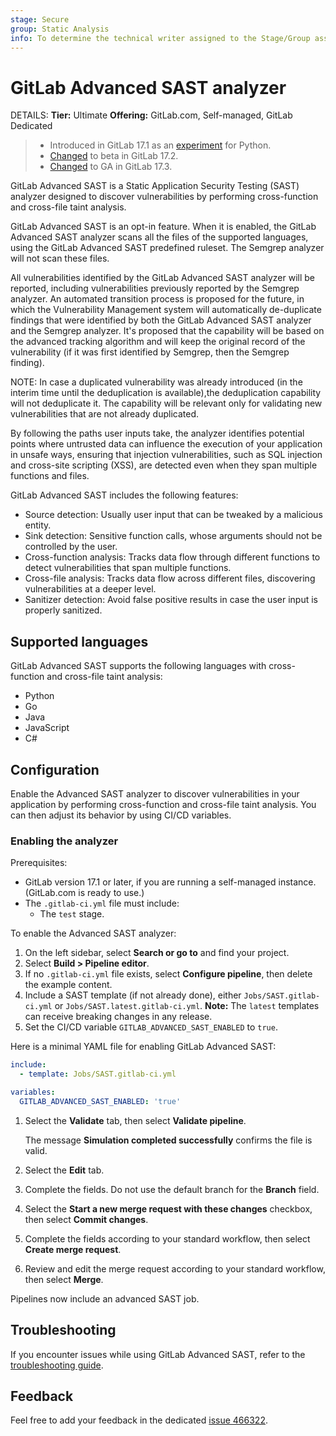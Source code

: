 ```yaml
---
stage: Secure
group: Static Analysis
info: To determine the technical writer assigned to the Stage/Group associated with this page, see https://handbook.gitlab.com/handbook/product/ux/technical-writing/#assignments
---
```


# GitLab Advanced SAST analyzer

DETAILS:
**Tier:** Ultimate
**Offering:** GitLab.com, Self-managed, GitLab Dedicated

> - Introduced in GitLab 17.1 as an [experiment](../../../policy/experiment-beta-support.md) for Python.
> - [Changed](https://gitlab.com/gitlab-org/gitlab/-/issues/461859) to beta in GitLab 17.2.
> - [Changed](https://gitlab.com/gitlab-org/gitlab/-/issues/474094) to GA in GitLab 17.3.

GitLab Advanced SAST is a Static Application Security Testing (SAST) analyzer
designed to discover vulnerabilities by performing cross-function and cross-file taint analysis.

GitLab Advanced SAST is an opt-in feature.
When it is enabled, the GitLab Advanced SAST analyzer scans all the files of the supported languages,
using the GitLab Advanced SAST predefined ruleset.
The Semgrep analyzer will not scan these files.

All vulnerabilities identified by the GitLab Advanced SAST analyzer will be reported,
including vulnerabilities previously reported by the Semgrep analyzer.
An automated transition process is proposed for the future,
in which the Vulnerability Management system will automatically de-duplicate findings
that were identified by both the GitLab Advanced SAST analyzer and the Semgrep analyzer.
It's proposed that the capability will be based on the advanced tracking algorithm
and will keep the original record of the vulnerability
(if it was first identified by Semgrep, then the Semgrep finding).

NOTE:
In case a duplicated vulnerability was already introduced (in the interim time until the deduplication is available),the deduplication capability will not deduplicate it. The capability will be relevant only for validating new vulnerabilities that are not already duplicated.

By following the paths user inputs take, the analyzer identifies potential points
where untrusted data can influence the execution of your application in unsafe ways,
ensuring that injection vulnerabilities, such as SQL injection and cross-site scripting (XSS),
are detected even when they span multiple functions and files.

GitLab Advanced SAST includes the following features:

- Source detection: Usually user input that can be tweaked by a malicious entity.
- Sink detection: Sensitive function calls, whose arguments should not be controlled by the user.
- Cross-function analysis: Tracks data flow through different functions to detect vulnerabilities that span multiple functions.
- Cross-file analysis: Tracks data flow across different files, discovering vulnerabilities at a deeper level.
- Sanitizer detection: Avoid false positive results in case the user input is properly sanitized.

## Supported languages

GitLab Advanced SAST supports the following languages with cross-function and cross-file taint analysis:

- Python
- Go
- Java
- JavaScript
- C#

## Configuration

Enable the Advanced SAST analyzer to discover vulnerabilities in your application by performing
cross-function and cross-file taint analysis. You can then adjust its behavior by using CI/CD
variables.

### Enabling the analyzer

Prerequisites:

- GitLab version 17.1 or later, if you are running a self-managed instance. (GitLab.com is ready to use.)
- The `.gitlab-ci.yml` file must include:
  - The `test` stage.

To enable the Advanced SAST analyzer:

1. On the left sidebar, select **Search or go to** and find your project.
1. Select **Build > Pipeline editor**.
1. If no `.gitlab-ci.yml` file exists, select **Configure pipeline**, then delete the example
   content.
1. Include a SAST template (if not already done), either `Jobs/SAST.gitlab-ci.yml` or `Jobs/SAST.latest.gitlab-ci.yml`.
   **Note:** The `latest` templates can receive breaking changes in any release.
1. Set the CI/CD variable `GITLAB_ADVANCED_SAST_ENABLED` to `true`.

Here is a minimal YAML file for enabling GitLab Advanced SAST:

```yaml
include:
  - template: Jobs/SAST.gitlab-ci.yml

variables:
  GITLAB_ADVANCED_SAST_ENABLED: 'true'
```

1. Select the **Validate** tab, then select **Validate pipeline**.

   The message **Simulation completed successfully** confirms the file is valid.
1. Select the **Edit** tab.
1. Complete the fields. Do not use the default branch for the **Branch** field.
1. Select the **Start a new merge request with these changes** checkbox, then select **Commit
   changes**.
1. Complete the fields according to your standard workflow, then select **Create
   merge request**.
1. Review and edit the merge request according to your standard workflow, then select **Merge**.

Pipelines now include an advanced SAST job.

## Troubleshooting

If you encounter issues while using GitLab Advanced SAST, refer to the [troubleshooting guide](troubleshooting.md).

## Feedback

Feel free to add your feedback in the dedicated [issue 466322](https://gitlab.com/gitlab-org/gitlab/-/issues/466322).
